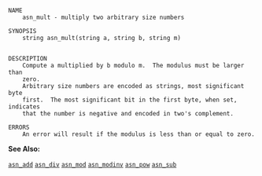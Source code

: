 
```
NAME
	asn_mult - multiply two arbitrary size numbers

SYNOPSIS
	string asn_mult(string a, string b, string m)


DESCRIPTION
	Compute a multiplied by b modulo m.  The modulus must be larger than
	zero.
	Arbitrary size numbers are encoded as strings, most significant byte
	first.  The most significant bit in the first byte, when set, indicates
	that the number is negative and encoded in two's complement.

ERRORS
	An error will result if the modulus is less than or equal to zero.

```

**See Also:**

 [`asn_add`](./asn_add.md)
 [`asn_div`](./asn_div.md)
 [`asn_mod`](./asn_mod.md)
 [`asn_modinv`](./asn_modinv.md)
 [`asn_pow`](./asn_pow.md)
 [`asn_sub`](./asn_sub.md)
